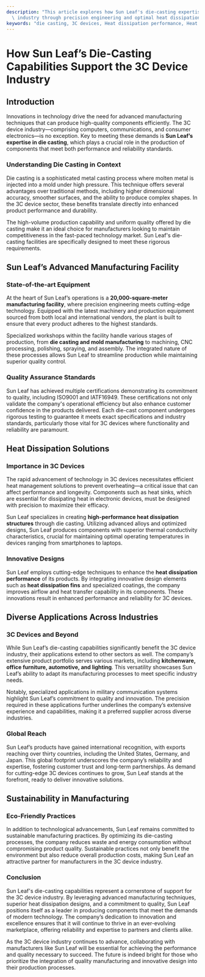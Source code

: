 ```yaml
---
description: "This article explores how Sun Leaf's die-casting expertise enhances the 3C device\
  \ industry through precision engineering and optimal heat dissipation solutions."
keywords: "die casting, 3C devices, Heat dissipation performance, Heat sink"
---
```

# How Sun Leaf’s Die-Casting Capabilities Support the 3C Device Industry

## Introduction

Innovations in technology drive the need for advanced manufacturing techniques that can produce high-quality components efficiently. The 3C device industry—comprising computers, communications, and consumer electronics—is no exception. Key to meeting these demands is **Sun Leaf’s expertise in die casting**, which plays a crucial role in the production of components that meet both performance and reliability standards.

### Understanding Die Casting in Context

Die casting is a sophisticated metal casting process where molten metal is injected into a mold under high pressure. This technique offers several advantages over traditional methods, including higher dimensional accuracy, smoother surfaces, and the ability to produce complex shapes. In the 3C device sector, these benefits translate directly into enhanced product performance and durability. 

The high-volume production capability and uniform quality offered by die casting make it an ideal choice for manufacturers looking to maintain competitiveness in the fast-paced technology market. Sun Leaf's die-casting facilities are specifically designed to meet these rigorous requirements.

## Sun Leaf’s Advanced Manufacturing Facility

### State-of-the-art Equipment

At the heart of Sun Leaf’s operations is a **20,000-square-meter manufacturing facility**, where precision engineering meets cutting-edge technology. Equipped with the latest machinery and production equipment sourced from both local and international vendors, the plant is built to ensure that every product adheres to the highest standards. 

Specialized workshops within the facility handle various stages of production, from **die casting and mold manufacturing** to machining, CNC processing, polishing, spraying, and assembly. The integrated nature of these processes allows Sun Leaf to streamline production while maintaining superior quality control.

### Quality Assurance Standards

Sun Leaf has achieved multiple certifications demonstrating its commitment to quality, including ISO9001 and IATF16949. These certifications not only validate the company's operational efficiency but also enhance customer confidence in the products delivered. Each die-cast component undergoes rigorous testing to guarantee it meets exact specifications and industry standards, particularly those vital for 3C devices where functionality and reliability are paramount.

## Heat Dissipation Solutions

### Importance in 3C Devices

The rapid advancement of technology in 3C devices necessitates efficient heat management solutions to prevent overheating—a critical issue that can affect performance and longevity. Components such as heat sinks, which are essential for dissipating heat in electronic devices, must be designed with precision to maximize their efficacy.

Sun Leaf specializes in creating **high-performance heat dissipation structures** through die casting. Utilizing advanced alloys and optimized designs, Sun Leaf produces components with superior thermal conductivity characteristics, crucial for maintaining optimal operating temperatures in devices ranging from smartphones to laptops.

### Innovative Designs

Sun Leaf employs cutting-edge techniques to enhance the **heat dissipation performance** of its products. By integrating innovative design elements such as **heat dissipation fins** and specialized coatings, the company improves airflow and heat transfer capability in its components. These innovations result in enhanced performance and reliability for 3C devices.

## Diverse Applications Across Industries

### 3C Devices and Beyond

While Sun Leaf’s die-casting capabilities significantly benefit the 3C device industry, their applications extend to other sectors as well. The company’s extensive product portfolio serves various markets, including **kitchenware, office furniture, automotive, and lighting**. This versatility showcases Sun Leaf’s ability to adapt its manufacturing processes to meet specific industry needs.

Notably, specialized applications in military communication systems highlight Sun Leaf’s commitment to quality and innovation. The precision required in these applications further underlines the company’s extensive experience and capabilities, making it a preferred supplier across diverse industries.

### Global Reach

Sun Leaf’s products have gained international recognition, with exports reaching over thirty countries, including the United States, Germany, and Japan. This global footprint underscores the company’s reliability and expertise, fostering customer trust and long-term partnerships. As demand for cutting-edge 3C devices continues to grow, Sun Leaf stands at the forefront, ready to deliver innovative solutions.

## Sustainability in Manufacturing

### Eco-Friendly Practices

In addition to technological advancements, Sun Leaf remains committed to sustainable manufacturing practices. By optimizing its die-casting processes, the company reduces waste and energy consumption without compromising product quality. Sustainable practices not only benefit the environment but also reduce overall production costs, making Sun Leaf an attractive partner for manufacturers in the 3C device industry.

### Conclusion

Sun Leaf's die-casting capabilities represent a cornerstone of support for the 3C device industry. By leveraging advanced manufacturing techniques, superior heat dissipation designs, and a commitment to quality, Sun Leaf positions itself as a leader in producing components that meet the demands of modern technology. The company’s dedication to innovation and excellence ensures that it will continue to thrive in an ever-evolving marketplace, offering reliability and expertise to partners and clients alike. 

As the 3C device industry continues to advance, collaborating with manufacturers like Sun Leaf will be essential for achieving the performance and quality necessary to succeed. The future is indeed bright for those who prioritize the integration of quality manufacturing and innovative design into their production processes.
